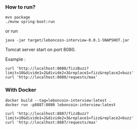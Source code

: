 ### How to run?

```agsl
mvn package
./mvnw spring-boot:run
```

or run
```agsl
java -jar target/leboncoin-interview-0.0.1-SNAPSHOT.jar
```

Tomcat server start on port 8080.

Example :
```
curl 'http://localhost:8080/fizzBuzz?limit=10&divide1=2&divide2=3&replace1=fizz&replace2=buzz'
curl 'http://localhost:8080/requests/max'
```

### With Docker

```agsl
docker build --tag=leboncoin-interview:latest .
docker run -p8887:8080 leboncoin-interview:latest
```

```
curl 'http://localhost:8887/fizzBuzz?limit=10&divide1=2&divide2=3&replace1=fizz&replace2=buzz'
curl 'http://localhost:8887/requests/max'
```